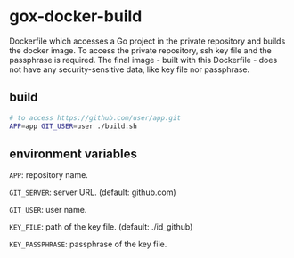 # gox-docker-build

Dockerfile which accesses a Go project in the private repository and builds the docker image.
To access the private repository, ssh key file and the passphrase is required.
The final image - built with this Dockerfile - does not have any security-sensitive data, like key file nor passphrase.

## build
```sh
# to access https://github.com/user/app.git
APP=app GIT_USER=user ./build.sh
```

## environment variables

`APP`: repository name.

`GIT_SERVER`: server URL. (default: github.com)

`GIT_USER`: user name.

`KEY_FILE`: path of the key file. (default: ./id_github)

`KEY_PASSPHRASE`: passphrase of the key file.
